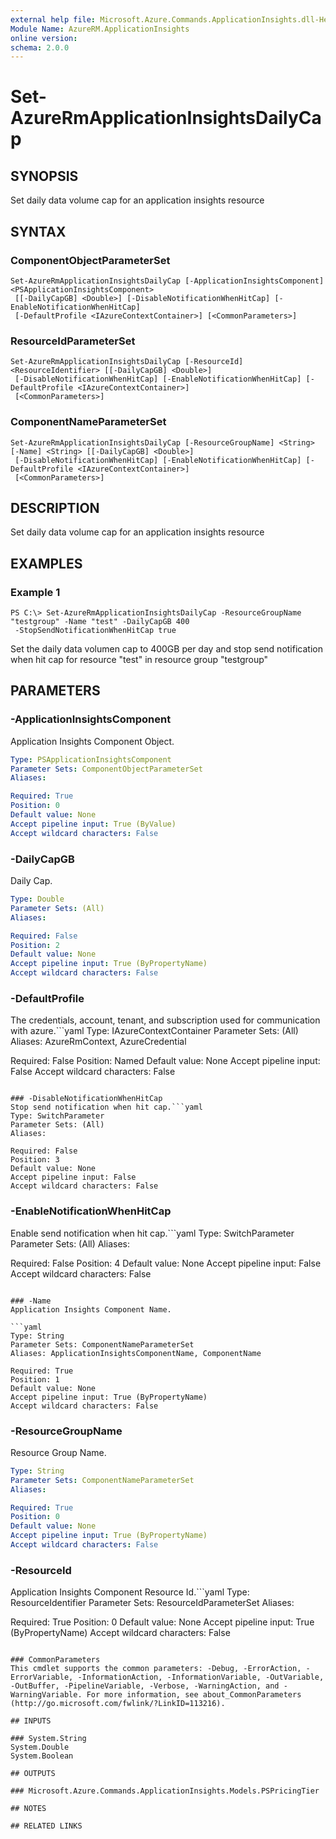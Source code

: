 ```yaml
---
external help file: Microsoft.Azure.Commands.ApplicationInsights.dll-Help.xml
Module Name: AzureRM.ApplicationInsights
online version: 
schema: 2.0.0
---
```


# Set-AzureRmApplicationInsightsDailyCap

## SYNOPSIS
Set daily data volume cap for an application insights resource

## SYNTAX

### ComponentObjectParameterSet
```
Set-AzureRmApplicationInsightsDailyCap [-ApplicationInsightsComponent] <PSApplicationInsightsComponent>
 [[-DailyCapGB] <Double>] [-DisableNotificationWhenHitCap] [-EnableNotificationWhenHitCap]
 [-DefaultProfile <IAzureContextContainer>] [<CommonParameters>]
```

### ResourceIdParameterSet
```
Set-AzureRmApplicationInsightsDailyCap [-ResourceId] <ResourceIdentifier> [[-DailyCapGB] <Double>]
 [-DisableNotificationWhenHitCap] [-EnableNotificationWhenHitCap] [-DefaultProfile <IAzureContextContainer>]
 [<CommonParameters>]
```

### ComponentNameParameterSet
```
Set-AzureRmApplicationInsightsDailyCap [-ResourceGroupName] <String> [-Name] <String> [[-DailyCapGB] <Double>]
 [-DisableNotificationWhenHitCap] [-EnableNotificationWhenHitCap] [-DefaultProfile <IAzureContextContainer>]
 [<CommonParameters>]
```

## DESCRIPTION
Set daily data volume cap for an application insights resource

## EXAMPLES

### Example 1
```
PS C:\> Set-AzureRmApplicationInsightsDailyCap -ResourceGroupName "testgroup" -Name "test" -DailyCapGB 400
 -StopSendNotificationWhenHitCap true
```

Set the daily data volumen cap to 400GB per day and stop send notification when hit cap for resource "test" in resource group "testgroup"

## PARAMETERS

### -ApplicationInsightsComponent
Application Insights Component Object.

```yaml
Type: PSApplicationInsightsComponent
Parameter Sets: ComponentObjectParameterSet
Aliases: 

Required: True
Position: 0
Default value: None
Accept pipeline input: True (ByValue)
Accept wildcard characters: False
```

### -DailyCapGB
Daily Cap.

```yaml
Type: Double
Parameter Sets: (All)
Aliases: 

Required: False
Position: 2
Default value: None
Accept pipeline input: True (ByPropertyName)
Accept wildcard characters: False
```

### -DefaultProfile
The credentials, account, tenant, and subscription used for communication with azure.```yaml
Type: IAzureContextContainer
Parameter Sets: (All)
Aliases: AzureRmContext, AzureCredential

Required: False
Position: Named
Default value: None
Accept pipeline input: False
Accept wildcard characters: False
```

### -DisableNotificationWhenHitCap
Stop send notification when hit cap.```yaml
Type: SwitchParameter
Parameter Sets: (All)
Aliases: 

Required: False
Position: 3
Default value: None
Accept pipeline input: False
Accept wildcard characters: False
```

### -EnableNotificationWhenHitCap
Enable send notification when hit cap.```yaml
Type: SwitchParameter
Parameter Sets: (All)
Aliases: 

Required: False
Position: 4
Default value: None
Accept pipeline input: False
Accept wildcard characters: False
```

### -Name
Application Insights Component Name.

```yaml
Type: String
Parameter Sets: ComponentNameParameterSet
Aliases: ApplicationInsightsComponentName, ComponentName

Required: True
Position: 1
Default value: None
Accept pipeline input: True (ByPropertyName)
Accept wildcard characters: False
```

### -ResourceGroupName
Resource Group Name.

```yaml
Type: String
Parameter Sets: ComponentNameParameterSet
Aliases: 

Required: True
Position: 0
Default value: None
Accept pipeline input: True (ByPropertyName)
Accept wildcard characters: False
```

### -ResourceId
Application Insights Component Resource Id.```yaml
Type: ResourceIdentifier
Parameter Sets: ResourceIdParameterSet
Aliases: 

Required: True
Position: 0
Default value: None
Accept pipeline input: True (ByPropertyName)
Accept wildcard characters: False
```

### CommonParameters
This cmdlet supports the common parameters: -Debug, -ErrorAction, -ErrorVariable, -InformationAction, -InformationVariable, -OutVariable, -OutBuffer, -PipelineVariable, -Verbose, -WarningAction, and -WarningVariable. For more information, see about_CommonParameters (http://go.microsoft.com/fwlink/?LinkID=113216).

## INPUTS

### System.String
System.Double
System.Boolean

## OUTPUTS

### Microsoft.Azure.Commands.ApplicationInsights.Models.PSPricingTier

## NOTES

## RELATED LINKS


